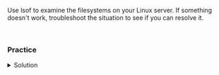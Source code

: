 Use lsof to examine the filesystems on your Linux server. If something doesn't work, troubleshoot the situation to see if you can resolve it.

<br>

### Practice
<details>
<summary>Solution</summary>
Use the lsof to check the processes using a directory.

```plain
lsof /mnt
```{{exec}}

Move to the /mnt directory

```plain
cd /mnt
```{{exec}}

Use the lsof to check the processes using a directory.

```plain
lsof /mnt
```{{exec}}

What is different now that you're in the directory?

Check the process ID of your shell.

```plain
echo $$
```{{exec}}

Do you see your process ID in the /mnt directory?

Try to unmount the /mnt directory

```plain
umount /mnt
```{{exec}}

Did it work? Why or why not? What is the system saying?

There are two ways to unmount this directory now. We can force it with a lazy unmount

```plain
umount -l /mnt
```{{exec}}

Did this work?

Now try to use pwd to see the directory you're in.

```plain
pwd
```{{exec}}

What error do you see? Can you fix it?

```plain
cd /mnt
pwd
```{{exec}}

Did the error go away? Is the filesystem properly unmounted from the other node?

Use lsof to examine what files a process is using. We'll look for sshd, as we know it's running on the system.

Capture the process ID (PID) of the sshd daemon in the second command.

```plain
ps -ef | grep [s]shd
sshdPid=$(ps -ef | grep [s]shd | awk '{print $2}')
```{{exec}}

Check what files and file handles that the process for sshd has open.

```plain
lsof -p $sshdPid
```{{exec}}

What are the types of FD values that you see?
What are the common names of files you see?

At the bottom you see that sshd is listening on :ssh. Find the port number for ssh.

```plain
grep ssh /etc/services
```{{exec}}

What is the port number for ssh?

Check using lsof for the process or processes that are holding open port 22 on your system.

```plain
lsof -i :22
```{{exec}}

Do you see the same process for sshd that you saw earlier?

Look up the process by name.

```plain
lsof -c sshd
```{{exec}}

Do you see the same information that you saw earlier when you used the Process ID (PID)?

Use lsof to inspect what processes a terminal is running.

```plain
ssh controlplane
w
```{{exec}}

What is the TTY terminal? pts/2 for example

Examine the terminal for open filesystems

```plain
lsof /dev/pts/2
```{{exec}}

Can you see what your terminal is executing?

Execute a sleep command for 10 minutes and then validate that you can see your command running.

```plain
sleep 600 &
```{{exec}}

Now lsof to see just your user's sleep commands

```plain
lsof -u root -ac sleep
```{{exec}}

Do you see your sleep command?
What other information do you find useful?

Can you find out what the -ac does in that command?

```plain
man lsof
```{{exec}}

What does the -ac mean?

</details>